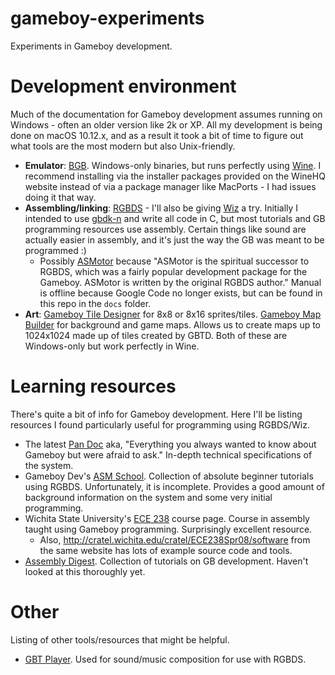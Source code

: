# gameboy-experiments
Experiments in Gameboy development.

# Development environment
Much of the documentation for Gameboy development assumes running on Windows - often an older version like 2k or XP. All my development is being done on macOS 10.12.x, and as a result it took a bit of time to figure out what tools are the most modern but also Unix-friendly.

* **Emulator**: [BGB](http://bgb.bircd.org). Windows-only binaries, but runs perfectly using [Wine](https://wiki.winehq.org/MacOSX). I recommend installing via the installer packages provided on the WineHQ website instead of via a package manager like MacPorts - I had issues doing it that way.
* **Assembling/linking**: [RGBDS](https://github.com/bentley/rgbds) - I'll also be giving [Wiz](https://github.com/Bananattack/wiz) a try. Initially I intended to use [gbdk-n](https://github.com/andreasjhkarlsson/gbdk-n) and write all code in C, but most tutorials and GB programming resources use assembly. Certain things like sound are actually easier in assembly, and it's just the way the GB was meant to be programmed :)
  * Possibly [ASMotor](https://code.google.com/archive/p/asmotor/) because "ASMotor is the spiritual successor to RGBDS, which was a fairly popular development package for the Gameboy. ASMotor is written by the original RGBDS author." Manual is offline because Google Code no longer exists, but can be found in this repo in the `docs` folder.
* **Art**: [Gameboy Tile Designer](http://www.devrs.com/gb/hmgd/gbtd.html) for 8x8 or 8x16 sprites/tiles. [Gameboy Map Builder](http://www.devrs.com/gb/hmgd/gbmb.html) for background and game maps. Allows us to create maps up to 1024x1024 made up of tiles created by GBTD. Both of these are Windows-only but work perfectly in Wine.

# Learning resources
There's quite a bit of info for Gameboy development. Here I'll be listing resources I found particularly useful for programming using RGBDS/Wiz.

* The latest [Pan Doc](http://bgb.bircd.org/pandocs.htm) aka, "Everything you always wanted to know about Gameboy but were afraid to ask." In-depth technical specifications of the system.
* Gameboy Dev's [ASM School](http://gameboy.mongenel.com/asmschool.html). Collection of absolute beginner tutorials using RGBDS. Unfortunately, it is incomplete. Provides a good amount of background information on the system and some very initial programming.
* Wichita State University's [ECE 238](http://cratel.wichita.edu/cratel/ECE238Spr08) course page. Course in assembly taught using Gameboy programming. Surprisingly excellent resource.
  * Also, http://cratel.wichita.edu/cratel/ECE238Spr08/software from the same website has lots of example source code and tools.
* [Assembly Digest](http://assemblydigest.tumblr.com). Collection of tutorials on GB development. Haven't looked at this thoroughly yet.

# Other
Listing of other tools/resources that might be helpful.

* [GBT Player](https://github.com/AntonioND/gbt-player). Used for sound/music composition for use with RGBDS.
